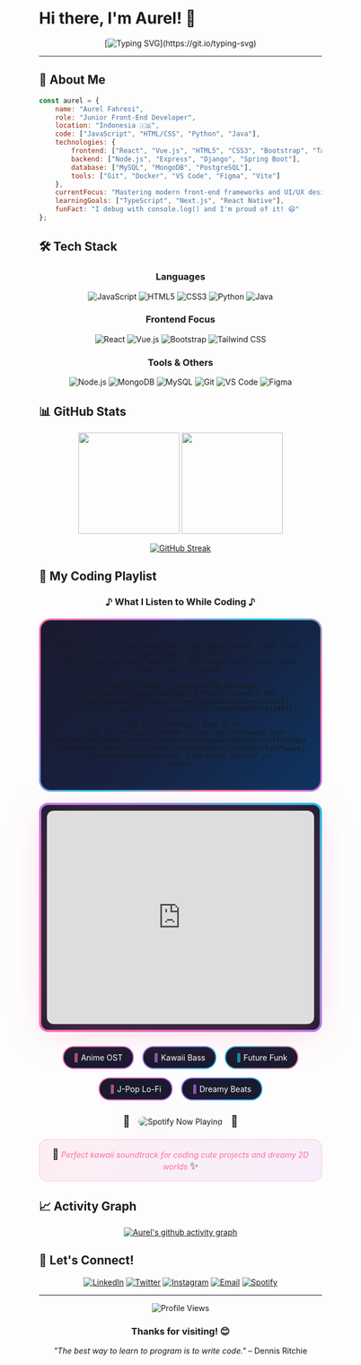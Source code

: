 # Hi there, I'm Aurel! 👋

<div align="center">
  
  [![Typing SVG](https://readme-typing-svg.herokuapp.com?font=Fira+Code&size=22&duration=3000&pause=1000&color=2F81F7&center=true&vCenter=true&width=440&lines=Welcome+to+my+GitHub+Profile!;Junior+Front-End+Developer;Always+learning+new+things;Let's+build+something+amazing!)](https://git.io/typing-svg)
  
</div>

---

## 🚀 About Me

```javascript
const aurel = {
    name: "Aurel Fahresi",
    role: "Junior Front-End Developer",
    location: "Indonesia 🇮🇩",
    code: ["JavaScript", "HTML/CSS", "Python", "Java"],
    technologies: {
        frontend: ["React", "Vue.js", "HTML5", "CSS3", "Bootstrap", "Tailwind CSS"],
        backend: ["Node.js", "Express", "Django", "Spring Boot"],
        database: ["MySQL", "MongoDB", "PostgreSQL"],
        tools: ["Git", "Docker", "VS Code", "Figma", "Vite"]
    },
    currentFocus: "Mastering modern front-end frameworks and UI/UX design",
    learningGoals: ["TypeScript", "Next.js", "React Native"],
    funFact: "I debug with console.log() and I'm proud of it! 😄"
};
```

## 🛠️ Tech Stack

<div align="center">

### Languages
![JavaScript](https://img.shields.io/badge/-JavaScript-F7DF1E?style=flat-square&logo=javascript&logoColor=black)
![HTML5](https://img.shields.io/badge/-HTML5-E34F26?style=flat-square&logo=html5&logoColor=white)
![CSS3](https://img.shields.io/badge/-CSS3-1572B6?style=flat-square&logo=css3&logoColor=white)
![Python](https://img.shields.io/badge/-Python-3776AB?style=flat-square&logo=python&logoColor=white)
![Java](https://img.shields.io/badge/-Java-007396?style=flat-square&logo=java&logoColor=white)

### Frontend Focus
![React](https://img.shields.io/badge/-React-61DAFB?style=flat-square&logo=react&logoColor=black)
![Vue.js](https://img.shields.io/badge/-Vue.js-4FC08D?style=flat-square&logo=vue.js&logoColor=white)
![Bootstrap](https://img.shields.io/badge/-Bootstrap-7952B3?style=flat-square&logo=bootstrap&logoColor=white)
![Tailwind CSS](https://img.shields.io/badge/-Tailwind%20CSS-06B6D4?style=flat-square&logo=tailwindcss&logoColor=white)

### Tools & Others
![Node.js](https://img.shields.io/badge/-Node.js-339933?style=flat-square&logo=node.js&logoColor=white)
![MongoDB](https://img.shields.io/badge/-MongoDB-47A248?style=flat-square&logo=mongodb&logoColor=white)
![MySQL](https://img.shields.io/badge/-MySQL-4479A1?style=flat-square&logo=mysql&logoColor=white)
![Git](https://img.shields.io/badge/-Git-F05032?style=flat-square&logo=git&logoColor=white)
![VS Code](https://img.shields.io/badge/-VS%20Code-007ACC?style=flat-square&logo=visual-studio-code&logoColor=white)
![Figma](https://img.shields.io/badge/-Figma-F24E1E?style=flat-square&logo=figma&logoColor=white)

</div>

## 📊 GitHub Stats

<div align="center">
  
  <img height="180em" src="https://github-readme-stats.vercel.app/api?username=Aurelfrhs&show_icons=true&theme=tokyonight&include_all_commits=true&count_private=true"/>
  <img height="180em" src="https://github-readme-stats.vercel.app/api/top-langs/?username=Aurelfrhs&layout=compact&langs_count=8&theme=tokyonight"/>
  
</div>

<div align="center">
  
  [![GitHub Streak](https://streak-stats.demolab.com/?user=Aurelfrhs&theme=tokyonight)](https://git.io/streak-stats)
  
</div>



## 🎵 My Coding Playlist

<div align="center">

### ♪ What I Listen to While Coding ♪

<div style="background: linear-gradient(135deg, #ff6b9d 0%, #c471ed 25%, #12c2e9 50%, #ff6b9d 75%, #c471ed 100%); padding: 3px; border-radius: 20px; margin: 20px 0; position: relative;">
  <div style="background: linear-gradient(135deg, #1a1a2e 0%, #16213e 50%, #0f3460 100%); padding: 25px; border-radius: 17px; position: relative;">
    
    <div style="position: absolute; top: 10px; right: 15px; font-size: 24px;">🌸✨</div>
    <div style="position: absolute; top: 10px; left: 15px; font-size: 24px;">🎀💖</div>
    
    [![Spotify](https://img.shields.io/badge/-🎵%20Kawaii%20Coding%20Vibes-ff6b9d?style=for-the-badge&logo=spotify&logoColor=white&labelColor=1a1a2e)](https://open.spotify.com/playlist/37i9dQZF1DX5trt9i14X7j)
    
    <div style="margin: 15px 0;">
      <img src="https://readme-typing-svg.herokuapp.com?font=Fira+Code&size=16&duration=2000&pause=1000&color=ff6b9d&center=true&vCenter=true&width=400&lines=♪+Currently+Vibing+to...;🎌+Anime+OST+%26+Lo-Fi;🌸+Kawaii+Future+Bass;🎵+Dreamy+Synthwave;💖+Cute+Coding+Sessions" alt="Music Status" />
    </div>
    
  </div>
</div>

<!-- Spotify Player with Aesthetic Frame -->
<div style="background: linear-gradient(45deg, #ff6b9d, #c471ed, #12c2e9); padding: 4px; border-radius: 16px; margin: 20px 0;">
  <div style="background: #1a1a2e; border-radius: 12px; padding: 10px;">
    <iframe style="border-radius:12px; filter: drop-shadow(0 8px 32px rgba(255, 107, 157, 0.3));" src="https://open.spotify.com/embed/playlist/37i9dQZF1DX5trt9i14X7j?utm_source=generator&theme=0" width="100%" height="380" frameBorder="0" allowfullscreen="" allow="autoplay; clipboard-write; encrypted-media; fullscreen; picture-in-picture" loading="lazy"></iframe>
  </div>
</div>

<div style="display: flex; justify-content: center; gap: 15px; flex-wrap: wrap; margin: 25px 0;">
  
  <div style="background: linear-gradient(135deg, #ff6b9d, #c471ed); padding: 2px; border-radius: 20px;">
    <div style="background: #1a1a2e; padding: 10px 18px; border-radius: 18px;">
      <span style="color: #ff6b9d;">🎌</span> <span style="color: #ffffff;">Anime OST</span>
    </div>
  </div>
  
  <div style="background: linear-gradient(135deg, #c471ed, #12c2e9); padding: 2px; border-radius: 20px;">
    <div style="background: #1a1a2e; padding: 10px 18px; border-radius: 18px;">
      <span style="color: #c471ed;">🌸</span> <span style="color: #ffffff;">Kawaii Bass</span>
    </div>
  </div>
  
  <div style="background: linear-gradient(135deg, #12c2e9, #ff6b9d); padding: 2px; border-radius: 20px;">
    <div style="background: #1a1a2e; padding: 10px 18px; border-radius: 18px;">
      <span style="color: #12c2e9;">🎵</span> <span style="color: #ffffff;">Future Funk</span>
    </div>
  </div>
  
  <div style="background: linear-gradient(135deg, #ff6b9d, #c471ed); padding: 2px; border-radius: 20px;">
    <div style="background: #1a1a2e; padding: 10px 18px; border-radius: 18px;">
      <span style="color: #ff6b9d;">💖</span> <span style="color: #ffffff;">J-Pop Lo-Fi</span>
    </div>
  </div>
  
  <div style="background: linear-gradient(135deg, #c471ed, #12c2e9); padding: 2px; border-radius: 20px;">
    <div style="background: #1a1a2e; padding: 10px 18px; border-radius: 18px;">
      <span style="color: #c471ed;">🌙</span> <span style="color: #ffffff;">Dreamy Beats</span>
    </div>
  </div>
  
</div>

<!-- Aesthetic Anime-style Decorations -->
<div style="margin: 20px 0; position: relative;">
  <div style="display: flex; justify-content: center; align-items: center; gap: 15px;">
    <span style="font-size: 20px;">🌸</span>
    <img src="https://spotify-github-profile.vercel.app/api/view?uid=aurelfrhs&cover_image=true&theme=default&show_offline=false&background_color=1a1a2e&interchange=true&bar_color=ff6b9d&bar_color_cover=c471ed" alt="Spotify Now Playing" style="border-radius: 15px; filter: drop-shadow(0 8px 25px rgba(255, 107, 157, 0.4));" />
    <span style="font-size: 20px;">🎀</span>
  </div>
</div>

<div style="margin-top: 20px; padding: 15px; background: linear-gradient(135deg, rgba(255, 107, 157, 0.1), rgba(196, 113, 237, 0.1)); border-radius: 15px; border: 1px solid rgba(255, 107, 157, 0.3);">
  <span style="font-size: 18px;">🎵</span> <em style="color: #ff6b9d;">Perfect kawaii soundtrack for coding cute projects and dreamy 2D worlds</em> <span style="font-size: 18px;">✨</span>
</div>

</div>



## 📈 Activity Graph

<div align="center">
  
  [![Aurel's github activity graph](https://github-readme-activity-graph.vercel.app/graph?username=Aurelfrhs&theme=tokyo-night)](https://github.com/ashutosh00710/github-readme-activity-graph)
  
</div>

## 🤝 Let's Connect!

<div align="center">
  
  [![LinkedIn](https://img.shields.io/badge/-LinkedIn-0077B5?style=for-the-badge&logo=linkedin&logoColor=white)](https://linkedin.com/in/aurelfrhs)
  [![Twitter](https://img.shields.io/badge/-Twitter-1DA1F2?style=for-the-badge&logo=twitter&logoColor=white)](https://twitter.com/aurelfrhs)
  [![Instagram](https://img.shields.io/badge/-Instagram-E4405F?style=for-the-badge&logo=instagram&logoColor=white)](https://instagram.com/aurelfrhs)
  [![Email](https://img.shields.io/badge/-Email-EA4335?style=for-the-badge&logo=gmail&logoColor=white)](mailto:aurelfrhs@gmail.com)
  [![Spotify](https://img.shields.io/badge/-Spotify-1DB954?style=for-the-badge&logo=spotify&logoColor=white)](https://open.spotify.com/user/aurelfrhs)
  
</div>

---

<div align="center">
  
  ![Profile Views](https://komarev.com/ghpvc/?username=Aurelfrhs&color=blueviolet&style=flat-square&label=Profile+Views)
  
  ### Thanks for visiting! 😊
  
  *"The best way to learn to program is to write code."* – Dennis Ritchie
  
</div>